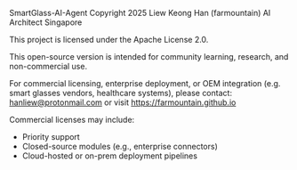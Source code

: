 SmartGlass-AI-Agent
Copyright 2025 Liew Keong Han (farmountain)  AI Architect Singapore

This project is licensed under the Apache License 2.0.

This open-source version is intended for community learning, research, and non-commercial use.

For commercial licensing, enterprise deployment, or OEM integration (e.g. smart glasses vendors, healthcare systems),
please contact: hanliew@protonmail.com or visit https://farmountain.github.io

Commercial licenses may include:
- Priority support
- Closed-source modules (e.g., enterprise connectors)
- Cloud-hosted or on-prem deployment pipelines
